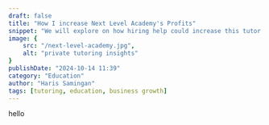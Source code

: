 ```yaml
---
draft: false
title: "How I increase Next Level Academy's Profits"
snippet: "We will explore on how hiring help could increase this tutor hourly rate while reducing work hours."
image: {
    src: "/next-level-academy.jpg",
    alt: "private tutoring insights"
}
publishDate: "2024-10-14 11:39"
category: "Education"
author: "Haris Samingan"
tags: [tutoring, education, business growth]
---
```


hello